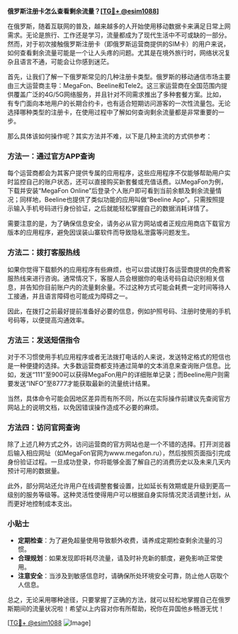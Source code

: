 **俄罗斯注册卡怎么查看剩余流量？[[TG💪+ @esim1088](https://t.me/s/esim1088)]**

在俄罗斯，随着互联网的普及，越来越多的人开始使用移动数据卡来满足日常上网需求。无论是旅行、工作还是学习，流量都成为了现代生活中不可或缺的一部分。然而，对于初次接触俄罗斯注册卡（即俄罗斯运营商提供的SIM卡）的用户来说，如何查看剩余流量可能是一个让人头疼的问题。尤其是在境外旅行时，网络状况复杂且语言不通，可能会让你感到迷茫。

首先，让我们了解一下俄罗斯常见的几种注册卡类型。俄罗斯的移动通信市场主要由三大运营商主导：MegaFon、Beeline和Tele2。这三家运营商在全国范围内提供覆盖广泛的4G/5G网络服务，并且针对不同需求推出了多种套餐方案。比如，有专门面向本地用户的长期合约卡，也有适合短期访问游客的一次性流量包。无论选择哪种类型的注册卡，在使用过程中了解如何查询剩余流量都是非常重要的一步。

那么具体该如何操作呢？其实方法并不难，以下是几种主流的方式供参考：

### 方法一：通过官方APP查询

每个运营商都会为其客户提供专属的应用程序，这些应用程序不仅能够帮助用户实时监控自己的账户状态，还可以直接购买新套餐或充值话费。以MegaFon为例，下载并安装“MegaFon Online”后登录个人账户即可看到当前余额及剩余流量情况；同样地，Beeline也提供了类似功能的应用叫做“Beeline App”。只需按照提示输入手机号码进行身份验证，之后就能轻松掌握自己的数据消耗详情了。

需要注意的是，为了确保信息安全，请务必从官方网站或者正规应用商店下载官方版本的应用程序，避免因误装山寨软件而导致隐私泄露等问题发生。

### 方法二：拨打客服热线

如果你觉得下载额外的应用程序有些麻烦，也可以尝试拨打各运营商提供的免费客服热线来进行咨询。通常情况下，客服人员会根据你的电话号码自动识别相关信息，并告知你目前账户内的流量剩余量。不过这种方式可能会耗费一定时间等待人工接通，并且语言障碍也可能成为障碍之一。

因此，在拨打之前最好提前准备好必要的信息，例如护照号码、注册时使用的手机号码等，以便提高沟通效率。

### 方法三：发送短信指令

对于不习惯使用手机应用程序或者无法拨打电话的人来说，发送特定格式的短信也是一种便捷的选择。大多数运营商都支持通过简单的文本消息来查询账户信息。比如，发送“111”至900可以获得MegaFon用户的详细账单记录；而Beeline用户则需要发送“INFO”至8777才能获取最新的流量统计结果。

当然，具体命令可能会因地区差异而有所不同，所以在实际操作前建议先查阅官方网站上的说明文档，以免因错误操作造成不必要的麻烦。

### 方法四：访问官网查询

除了上述几种方式之外，访问运营商的官方网站也是一个不错的选择。打开浏览器后输入相应网址（如MegaFon官网为www.megafon.ru），然后按照页面指引完成身份验证过程。一旦成功登录，你将能够全面了解自己的消费历史以及未来几天内预计可用的数据量。

此外，部分网站还允许用户在线调整套餐设置，比如延长有效期或是升级到更高一级别的服务等级等。这种灵活性使得用户可以根据自身实际情况灵活调整计划，从而更好地控制成本支出。

### 小贴士

- **定期检查**：为了避免超量使用导致额外收费，请养成定期检查剩余流量的习惯。
- **合理规划**：如果发现即将耗尽流量，请及时补充新的额度，避免影响正常使用。
- **注意安全**：当涉及到敏感信息时，请确保所处环境安全可靠，防止他人窃取个人信息。

总之，无论采用哪种途径，只要掌握了正确的方法，就可以轻松地掌握自己在俄罗斯期间的流量状况啦！希望以上内容对你有所帮助，祝你在异国他乡畅游无忧！

[[TG💪+ @esim1088](https://t.me/s/esim1088) ![Image](https://i.postimg.cc/4NQfJmqS/Snipaste-2025-05-13-00-14-12.png)]